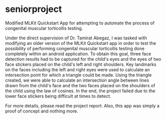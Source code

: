 # seniorproject
Modified MLKit Quickstart App for attempting to automate the process of congenital muscular torticollis testing.

Under the direct supervision of Dr. Tamirat Abegaz, I was tasked with modifying an older version of the MLKit Quickstart app in order to test the possibility of performing congenital muscular torticollis testing done completely within an android application. To obtain this goal, three face detection results had to be captured for the child's eyes and the eyes of two face stickers placed on the child's left and right shoulders. Key landmarks on the faces including the left and right eyes were used to calculate an intersection point for which a triangle could be made. Using the triangle created, we were able to calculate an intersection angle between lines drawn from the child's face and the two faces placed on the shoulders of the child using the law of cosines. In the end, the project failed due to the lower face stickers being difficult at times to detect.

For more details, please read the project report.
Also, this app was simply a proof of concept and nothing more. 
